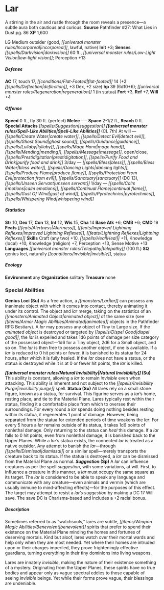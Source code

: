 ﻿---
cssclass: [monsters]
title1: Lar
desc_short: A stirring in the air and rustle through the room reveals a presence-a
  subtle aura both cautious and curious.
title2: Lar
CR: 5
sources:
- name: 'Pathfinder #27: What Lies in Dust'
  page: 86
  link: http://paizo.com/pathfinder/adventurePath/councilOfThieves/v5748btpy8b8h
XP: 1600
alignment: LG
size: Medium
type: outsider
subtypes:
- good
- incorporeal
- lawful
- native
initiative:
  bonus: 3
senses:
  darkvision: 60
  low-light vision: true
AC:
  AC: 17
  touch: 17
  flat_footed: 14
  components:
    deflection: 2
    dex: 3
    size: 2
HP:
  HP: 39
  long: 6d10+6
  regeneration: 1
  regeneration_weakness: in statua
saves:
  fort: 3
  ref: 7
  will: 4
speeds:
  base: 0
  fly: 30
  fly_maneuverability: perfect
attacks:
  special:
  - suggestion
space: 2.5
reach: 0
spell_like_abilities:
  entries:
  - name: create water
    source: default
    freq: At will
  - name: detect evil
    source: default
    freq: At will
  - name: ghost sound
    source: default
    freq: At will
  - name: guidance
    source: default
    freq: At will
  - name: lullaby
    source: default
    freq: At will
  - name: mage hand
    source: default
    freq: At will
  - name: mending
    source: default
    freq: At will
  - name: message
    source: default
    freq: At will
  - name: open/close
    source: default
    freq: At will
  - name: prestidigitation
    source: default
    freq: At will
  - name: purify food and drink
    source: default
    freq: At will
  - name: bless
    source: default
    freq: 3/day
  - name: bless water
    source: default
    freq: 3/day
  - name: dancing lights
    source: default
    freq: 3/day
  - name: produce flame
    source: default
    freq: 3/day
  - name: protection from evil
    source: default
    freq: 3/day
  - name: sanctuary
    source: default
    freq: 3/day
    DC: 13
  - name: unseen servant
    source: default
    freq: 3/day
  - name: calm emotions
    source: default
    freq: 1/day
  - name: continual flame
    source: default
    freq: 1/day
  - name: gust of wind
    source: default
    freq: 1/day
  - name: pyrotechnics
    source: default
    freq: 1/day
  - name: whispering wind
    source: default
    freq: 1/day
  sources:
  - name: default
    CL: 7
ability_scores:
  STR: 10
  DEX: 17
  CON: 13
  INT: 12
  WIS: 15
  CHA: 14
BAB: 6
CMB: 6
CMD: 19
feats:
- name: Alertness
- name: Improved Lightning Reflexes
- name: Lightning Reflexes
skills:
  Craft (any two): 10
  Heal: 11
  Knowledge (local): 10
  Knowledge (religion): 7
  Perception: 13
  Sense Motive: 13
languages:
- telepathy (100 ft.)
special_qualities:
- genius loci
- naturally invisible
- statua
ecology:
  environment: any
  organization: solitary
  treasure_type: none
special_abilities:
  Genius Loci (Su): As a free action, a lar can possess any inanimate object with
    which it comes into contact, thereby animating it under its control. The object
    and lar merge, taking on the statistics of an animated object of the same size
    (see animated objects in the Pathfinder RPG Bestiary). A lar may possess any object
    of Tiny to Large size. If the animated object is destroyed or targeted by dispel
    good, the lar is expelled and takes 1d6 points of damage per size category of
    the possessed object-1d6 for a Tiny object, 2d6 for a Small object, and so on.
    The lar is then free to possess another object, if one is available. If a lar
    is reduced to 0 hit points or fewer, it is banished to its statua for 24 hours,
    after which it is fully healed. If the lar does not have a statua, or the statua
    is destroyed while it is at 0 or fewer hit points, the lar is killed.
  Natural Invisibility (Su): This ability is constant, allowing a lar to remain invisible
    even when attacking. This ability is inherent and not subject to the invisibility
    purge spell.
  Statua (Su): All lares rely on a small stone figure, known as a statua, for survival.
    This figurine serves as a lar's home, resting place, and tie to the Material Plane.
    Lares typically rest within their statua, finding it a comfortable place from
    which to oversee their surroundings. For every round a lar spends doing nothing
    besides resting within its statua, it regenerates 1 point of damage. However,
    being separated from the statua for extended periods of time weakens the lar.
    For every 5 hours a lar remains outside of its statua, it takes 1d6 points of
    nonlethal damage. Only returning to the statua can heal this damage. If a lar
    falls to 0 hit points, even from nonlethal damage, it is banished back to the
    Upper Planes. While a lar's statua exists, the connected lar is treated as a native
    outsider. Any attempt to banish the lar-through dismissal or a similar spell-merely
    transports the creature back to its statua. If the statua is destroyed, a lar
    can be dismissed from the Material Plane as normal.
  Suggestion (Sp): A lar can influence creatures as per the spell suggestion, with
    some variations, at will. First, to influence a creature in this manner, a lar
    must occupy the same square as its target. The lar is considered to be able to
    speak any language and communicate with any creature-even animals and vermin (which
    are usually immune to mind-affecting effects)-for the purposes of this effect.
    The target may attempt to resist a lar's suggestion by making a DC 17 Will save.
    The save DC is Charisma-based and includes a +2 racial bonus.
desc_long: |-
  Sometimes referred to as “watchsouls,” lares are subtle, benevolent spirits that prefer to spend their existence on the Material Plane minding the homes and fortunes of deserving mortals. Kind but aloof, lares watch over their mortal wards and help only when they are most needed. Yet where their homes are intruded upon or their charges imperiled, they prove frighteningly effective guardians, turning everything in their tiny dominions into living weapons.

  Lares are innately invisible, making the nature of their existence something of a mystery. Originating from the Upper Planes, these spirits have no true bodies and appear only as vague spectral eddies to those capable of seeing invisible beings. Yet while their forms prove vague, their blessings are undeniable.

---

# Lar
A stirring in the air and rustle through the room reveals a presence—a subtle aura both cautious and curious.
**Source** Pathfinder #27: What Lies in Dust pg. 86
**XP** 1,600

LG Medium outsider (good, _[[universal monster rules/Incorporeal|incorporeal]]_, lawful, native)
**Init** +3; **Senses** _[[spells/Darkvision|darkvision]]_ 60 ft., _[[universal monster rules/Low-Light Vision|low-light vision]]_; Perception +13

##### Defense

**AC** 17, touch 17, _[[conditions/Flat-Footed|flat-footed]]_ 14 (+2 _[[spells/Deflection|deflection]]_, +3 Dex, +2 size)
**hp** 39 (6d10+6); _[[universal monster rules/Regeneration|regeneration]]_ 1 (in statua)
**Fort** +3, **Ref** +7, **Will** +4

##### Offense
**Speed** 0 ft., fly 30 ft. (perfect)
**Melee** ---
**Space** 2-1/2 ft., **Reach** 0 ft.
**Special Attacks** _[[spells/Suggestion|suggestion]]_
**_[[universal monster rules/Spell-Like Abilities|Spell-Like Abilities]]_** (CL 7th)
At will — _[[spells/Create Water|create water]]_, _[[spells/Detect Evil|detect evil]]_, _[[spells/Ghost Sound|ghost sound]]_, _[[spells/Guidance|guidance]]_, _[[spells/Lullaby|lullaby]]_, _[[spells/Mage Hand|mage hand]]_, _[[spells/Mending|mending]]_, _[[spells/Message|message]]_, open/close, _[[spells/Prestidigitation|prestidigitation]]_, _[[spells/Purify Food and Drink|purify food and drink]]_
3/day — _[[spells/Bless|bless]]_, _[[spells/Bless Water|bless water]]_, _[[spells/Dancing Lights|dancing lights]]_, _[[spells/Produce Flame|produce flame]]_, _[[spells/Protection From Evil|protection from evil]]_, _[[spells/Sanctuary|sanctuary]]_ (DC 13), _[[spells/Unseen Servant|unseen servant]]_
1/day — _[[spells/Calm Emotions|calm emotions]]_, _[[spells/Continual Flame|continual flame]]_, _[[spells/Gust Of Wind|gust of wind]]_, _[[spells/Pyrotechnics|pyrotechnics]]_, _[[spells/Whispering Wind|whispering wind]]_

##### Statistics
**Str** 10, **Dex** 17, **Con** 13, **Int** 12, **Wis** 15, **Cha** 14
**Base Atk** +6; **CMB** +6; **CMD** 19
**Feats** _[[feats/Alertness|Alertness]]_, _[[feats/Improved Lightning Reflexes|Improved Lightning Reflexes]]_, _[[feats/Lightning Reflexes|Lightning Reflexes]]_
**Skills** Craft (any two) +10, _[[spells/Heal|Heal]]_ +11, Knowledge (local) +10, Knowledge (religion) +7, Perception +13, Sense Motive +13
**Languages** _[[universal monster rules/Telepathy|telepathy]]_ (100 ft.)
**SQ** genius loci, naturally _[[conditions/Invisible|invisible]]_, statua

##### Ecology

**Environment** any
**Organization** solitary
**Treasure** none

### Special Abilities

**Genius Loci (Su)** As a free action, a _[[monsters/Lar|lar]]_ can possess any inanimate object with which it comes into contact, thereby animating it under its control. The object and _lar_ merge, taking on the statistics of an _[[monsters/Animated Object|animated object]]_ of the same size (see _[[items/Armor Magic Abilities/Animated|animated]]_ objects in the Pathfinder RPG Bestiary). A _lar_ may possess any object of Tiny to Large size. If the _animated object_ is destroyed or targeted by _[[spells/Dispel Good|dispel good]]_, the _lar_ is expelled and takes 1d6 points of damage per size category of the possessed object—1d6 for a Tiny object, 2d6 for a Small object, and so on. The _lar_ is then free to possess another object, if one is available. If a _lar_ is reduced to 0 hit points or fewer, it is banished to its statua for 24 hours, after which it is fully healed. If the _lar_ does not have a statua, or the statua is destroyed while it is at 0 or fewer hit points, the _lar_ is killed.

**_[[universal monster rules/Natural Invisibility|Natural Invisibility]]_ (Su)** This ability is constant, allowing a _lar_ to remain _invisible_ even when attacking. This ability is inherent and not subject to the _[[spells/Invisibility Purge|invisibility purge]]_ spell.
**Statua (Su)** All lares rely on a small stone figure, known as a statua, for survival. This figurine serves as a _lar_’s home, resting place, and tie to the Material Plane. Lares typically rest within their statua, finding it a comfortable place from which to oversee their surroundings. For every round a _lar_ spends doing nothing besides resting within its statua, it regenerates 1 point of damage. However, being separated from the statua for extended periods of time weakens the _lar_. For every 5 hours a _lar_ remains outside of its statua, it takes 1d6 points of nonlethal damage. Only returning to the statua can _heal_ this damage. If a _lar_ falls to 0 hit points, even from nonlethal damage, it is banished back to the Upper Planes. While a _lar_’s statua exists, the connected _lar_ is treated as a native outsider. Any attempt to banish the _lar_—through _[[spells/Dismissal|dismissal]]_ or a similar spell—merely transports the creature back to its statua. If the statua is destroyed, a _lar_ can be dismissed from the Material Plane as normal.
**_Suggestion_ (Sp)** A _lar_ can influence creatures as per the spell _suggestion_, with some variations, at will. First, to influence a creature in this manner, a _lar_ must occupy the same square as its target. The _lar_ is considered to be able to speak any language and communicate with any creature—even animals and vermin (which are usually immune to mind-affecting effects)—for the purposes of this effect. The target may attempt to resist a _lar_’s _suggestion_ by making a DC 17 Will save. The save DC is Charisma-based and includes a +2 racial bonus.

##### Description

Sometimes referred to as “watchsouls,” lares are subtle, _[[items/Weapon Magic Abilities/Benevolent|benevolent]]_ spirits that prefer to spend their existence on the Material Plane minding the homes and fortunes of deserving mortals. Kind but aloof, lares watch over their mortal wards and help only when they are most needed. Yet where their homes are intruded upon or their charges imperiled, they prove frighteningly effective guardians, turning everything in their tiny dominions into living weapons.

Lares are innately _invisible_, making the nature of their existence something of a mystery. Originating from the Upper Planes, these spirits have no true bodies and appear only as vague spectral eddies to those capable of seeing _invisible_ beings. Yet while their forms prove vague, their blessings are undeniable.